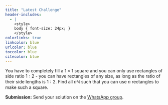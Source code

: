 ```yaml
---
title: "Latest Challenge"
header-includes:
  - |
    <style>
    body { font-size: 24px; }
    </style>
colorlinks: true
linkcolor: blue
urlcolor: blue
toccolor: blue
citecolor: blue
---
```




You have to completely fill a $1 \times 1$ square and you can only use rectangles of side ratio $1:2$ - you can have rectangles of any size, as long as the ratio of their side lengths is $1:2$. Find all $n \mathbb N$ such that you can use $n$ rectangles to make such a square.

**Submission:** Send your solution on the [WhatsApp group](https://en.wikipedia.org/wiki/Cat).

